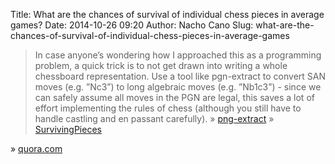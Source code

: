 Title: What are the chances of survival of individual chess pieces in average games?
Date: 2014-10-26 09:20
Author: Nacho Cano
Slug: what-are-the-chances-of-survival-of-individual-chess-pieces-in-average-games

> In case anyone’s wondering how I approached this as a programming
> problem, a quick trick is to not get drawn into writing a whole
> chessboard representation. Use a tool like pgn-extract to convert SAN
> moves (e.g. ”Nc3”) to long algebraic moves (e.g. ”Nb1c3”) - since we
> can safely assume all moves in the PGN are legal, this saves a lot of
> effort implementing the rules of chess (although you still have to
> handle castling and en passant carefully). » [png-extract][] »
> [SurvivingPieces][]

» [quora.com][]

  [png-extract]: http://www.cs.kent.ac.uk/people/staff/djb/pgn-extract/
    "png-extract"
  [SurvivingPieces]: https://github.com/ojb500/SurvivingPieces
    "SurvivingPieces"
  [quora.com]: http://www.quora.com/What-are-the-chances-of-survival-of-individual-chess-pieces-in-average-games
    "What are the chances of survival of individual chess pieces in average games?"
